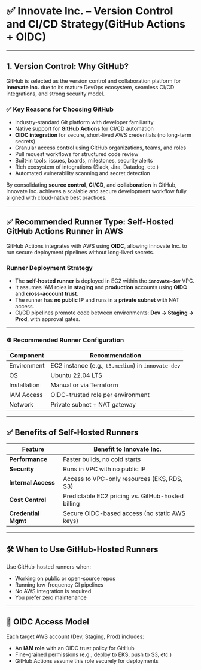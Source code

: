 # ✅ Innovate Inc. – Version Control and CI/CD Strategy(GitHub Actions + OIDC)

---

## 1. Version Control: Why GitHub?

GitHub is selected as the version control and collaboration platform for **Innovate Inc.** due to its mature DevOps ecosystem, seamless CI/CD integrations, and strong security model.

### ✅ Key Reasons for Choosing GitHub

- Industry-standard Git platform with developer familiarity
- Native support for **GitHub Actions** for CI/CD automation
- **OIDC integration** for secure, short-lived AWS credentials (no long-term secrets)
- Granular access control using GitHub organizations, teams, and roles
- Pull request workflows for structured code review
- Built-in tools: issues, boards, milestones, security alerts
- Rich ecosystem of integrations (Slack, Jira, Datadog, etc.)
- Automated vulnerability scanning and secret detection

By consolidating **source control**, **CI/CD**, and **collaboration** in GitHub, Innovate Inc. achieves a scalable and secure development workflow fully aligned with cloud-native best practices.

---

## ✅ Recommended Runner Type: Self-Hosted GitHub Actions Runner in AWS

GitHub Actions integrates with AWS using **OIDC**, allowing Innovate Inc. to run secure deployment pipelines without long-lived secrets.

### Runner Deployment Strategy

- The **self-hosted runner** is deployed in EC2 within the **`innovate-dev`** VPC.
- It assumes IAM roles in **staging** and **production** accounts using **OIDC** and **cross-account trust**.
- The runner has **no public IP** and runs in a **private subnet** with NAT access.
- CI/CD pipelines promote code between environments: **Dev → Staging → Prod**, with approval gates.

---

### ⚙️ Recommended Runner Configuration

| **Component**      | **Recommendation**                              |
|--------------------|--------------------------------------------------|
| Environment         | EC2 instance (e.g., `t3.medium`) in `innovate-dev` |
| OS                  | Ubuntu 22.04 LTS                                 |
| Installation        | Manual or via Terraform                          |
| IAM Access          | OIDC-trusted role per environment                |
| Network             | Private subnet + NAT gateway                     |

---

## ✅ Benefits of Self-Hosted Runners

| **Feature**            | **Benefit to Innovate Inc.**                        |
|------------------------|-----------------------------------------------------|
| **Performance**        | Faster builds, no cold starts                       |
| **Security**           | Runs in VPC with no public IP                       |
| **Internal Access**    | Access to VPC-only resources (EKS, RDS, S3)         |
| **Cost Control**       | Predictable EC2 pricing vs. GitHub-hosted billing   |
| **Credential Mgmt**    | Secure OIDC-based access (no static AWS keys)       |

---

## 🛠️ When to Use GitHub-Hosted Runners

Use GitHub-hosted runners when:

- Working on public or open-source repos
- Running low-frequency CI pipelines
- No AWS integration is required
- You prefer zero maintenance

---

## 🔐 OIDC Access Model

Each target AWS account (Dev, Staging, Prod) includes:

- An **IAM role** with an OIDC trust policy for GitHub
- Fine-grained permissions (e.g., deploy to EKS, push to S3, etc.)
- GitHub Actions assume this role securely for deployments
